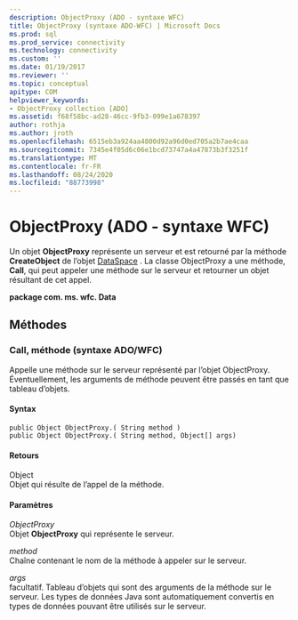 ```yaml
---
description: ObjectProxy (ADO - syntaxe WFC)
title: ObjectProxy (syntaxe ADO-WFC) | Microsoft Docs
ms.prod: sql
ms.prod_service: connectivity
ms.technology: connectivity
ms.custom: ''
ms.date: 01/19/2017
ms.reviewer: ''
ms.topic: conceptual
apitype: COM
helpviewer_keywords:
- ObjectProxy collection [ADO]
ms.assetid: f68f58bc-ad28-46cc-9fb3-099e1a678397
author: rothja
ms.author: jroth
ms.openlocfilehash: 6515eb3a924aa4800d92a96d0ed705a2b7ae4caa
ms.sourcegitcommit: 7345e4f05d6c06e1bcd73747a4a47873b3f3251f
ms.translationtype: MT
ms.contentlocale: fr-FR
ms.lasthandoff: 08/24/2020
ms.locfileid: "88773998"
---
```

# <a name="objectproxy-ado---wfc-syntax"></a>ObjectProxy (ADO - syntaxe WFC)
Un objet **ObjectProxy** représente un serveur et est retourné par la méthode **CreateObject** de l’objet [DataSpace](../rds-api/dataspace-object-rds.md) . La classe ObjectProxy a une méthode, **Call**, qui peut appeler une méthode sur le serveur et retourner un objet résultant de cet appel.  
  
 **package com. ms. wfc. Data**  
  
## <a name="methods"></a>Méthodes  
  
### <a name="call-method-adowfc-syntax"></a>Call, méthode (syntaxe ADO/WFC)  
 Appelle une méthode sur le serveur représenté par l’objet ObjectProxy. Éventuellement, les arguments de méthode peuvent être passés en tant que tableau d’objets.  
  
#### <a name="syntax"></a>Syntax  
  
```  
public Object ObjectProxy.( String method )  
public Object ObjectProxy.( String method, Object[] args)  
```  
  
#### <a name="returns"></a>Retours  
 Object  
 Objet qui résulte de l’appel de la méthode.  
  
#### <a name="parameters"></a>Paramètres  
 *ObjectProxy*  
 Objet **ObjectProxy** qui représente le serveur.  
  
 *method*  
 Chaîne contenant le nom de la méthode à appeler sur le serveur.  
  
 *args*  
 facultatif. Tableau d’objets qui sont des arguments de la méthode sur le serveur. Les types de données Java sont automatiquement convertis en types de données pouvant être utilisés sur le serveur.